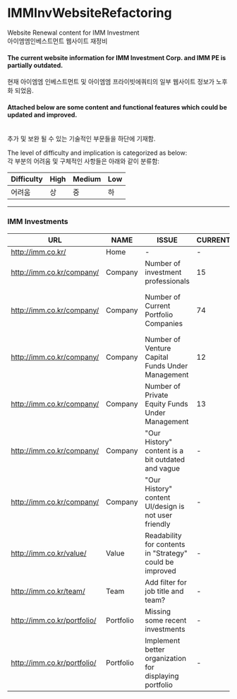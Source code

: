 # IMMInvWebsiteRefactoring
Website Renewal content for IMM Investment
<br>
아이엠엠인베스트먼트 웹사이트 재정비

<h4>The current website information for IMM Investment Corp. and IMM PE is partially outdated. </h4>
현재 아이엠엠 인베스트먼트 및 아이엠엠 프라이빗에쿼티의 일부 웹사이트 정보가 노후화 되었음.
<br>
<h4>Attached below are some content and functional features which could be updated and improved. </h4>
<br>
추가 및 보완 될 수 있는 기술적인 부문들을 하단에 기재함. 
<br>

The level of difficulty and implication is categorized as below:
<br>
각 부분의 어려움 및 구체적인 사항들은 아래와 같이 분류함:

Difficulty  | High | Medium | Low 
--- | --- | --- | ---
어려움 | 상| 중 | 하 |

---
<h3>IMM Investments</h3>

URL  | NAME | ISSUE | CURRENT | PROPOSED | Difficulty | Priority
--- | --- | --- | --- | --- | --- | ---
http://imm.co.kr/ | Home| - | - | - | - | - |
http://imm.co.kr/company/ | Company| Number of investment professionals | 15 | 20 (Counted from Teams Page) | Low | High 
http://imm.co.kr/company/ | Company| Number of Current Portfolio Companies | 74 | 113 (Counted from Portfolio Page, filtered) + 1 (Orum Therapeutics?) | Low | High
http://imm.co.kr/company/ | Company| Number of Venture Capital Funds Under Management | 12 | 8? (The VC) | Low | High
http://imm.co.kr/company/ | Company| Number of Private Equity Funds Under Management | 13 | 12? (The VC) | Low | High
http://imm.co.kr/company/ | Company| "Our History" content is a bit outdated and vague | - | - | Low | Medium
http://imm.co.kr/company/ | Company| "Our History" content UI/design is not user friendly | - | - | Low | Medium
http://imm.co.kr/value/ | Value| Readability for contents in "Strategy" could be improved  | - | - | Low | High
http://imm.co.kr/team/ | Team| Add filter for job title and team? | - | - | Medium | low
http://imm.co.kr/portfolio/ | Portfolio| Missing some recent investments | - | Add Orum Therapeutics | Low | High
http://imm.co.kr/portfolio/ | Portfolio| Implement better organization for displaying portfolio | - | Add sorting capability | High | High
